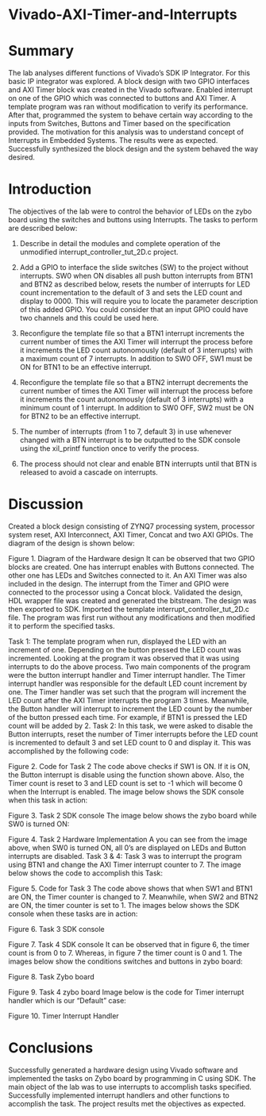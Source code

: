 # Vivado-AXI-Timer-and-Interrupts
# Summary
The lab analyses different functions of Vivado’s SDK IP Integrator. For this basic IP integrator was explored. A block design with two GPIO interfaces and AXI Timer block was created in the Vivado software. Enabled interrupt on one of the GPIO which was connected to buttons and AXI Timer. A template program was ran without modification to verify its performance. After that, programmed the system to behave certain way according to the inputs from Switches, Buttons and Timer based on the specification provided. The motivation for this analysis was to understand concept of Interrupts in Embedded Systems. The results were as expected. Successfully synthesized the block design and the system behaved the way desired.
# Introduction
The objectives of the lab were to control the behavior of LEDs on the zybo board using the switches and buttons using Interrupts. The tasks to perform are described below:
1.	Describe in detail the modules and complete operation of the unmodified interrupt_controller_tut_2D.c project. 
2.	 Add a GPIO to interface the slide switches (SW) to the project without interrupts. SW0 when ON disables all push button interrupts from BTN1 and BTN2 as described below, resets the number of interrupts for LED count incrementation to the default of 3 and sets the LED count and display to 0000. This will require you to locate the parameter description of this added GPIO. You could consider that an input GPIO could have two channels and this could be used here. 
3.	Reconfigure the template file so that a BTN1 interrupt increments the current number of times the AXI Timer will interrupt the process before it increments the LED count autonomously (default of 3 interrupts) with a maximum count of 7 interrupts. In addition to SW0 OFF, SW1 must be ON for BTN1 to be an effective interrupt. 
4.	Reconfigure the template file so that a BTN2 interrupt decrements the current number of times the AXI Timer will interrupt the process before it increments the count autonomously (default of 3 interrupts) with a minimum count of 1 interrupt. In addition to SW0 OFF, SW2 must be ON for BTN2 to be an effective interrupt. 

5.	The number of interrupts (from 1 to 7, default 3) in use whenever changed with a BTN interrupt is to be outputted to the SDK console using the xil_printf function once to verify the process. 
6.	The process should not clear and enable BTN interrupts until that BTN is released to avoid a cascade on interrupts.

# Discussion
Created a block design consisting of ZYNQ7 processing system, processor system reset, AXI Interconnect, AXI Timer, Concat and two AXI GPIOs. The diagram of the design is shown below:
 
Figure 1. Diagram of the Hardware design
It can be observed that two GPIO blocks are created. One has interrupt enables with Buttons connected. The other one has LEDs and Switches connected to it. An AXI Timer was also included in the design. The interrupt from the Timer and GPIO were connected to the processor using a Concat block. Validated the design, HDL wrapper file was created and generated the bitstream. The design was then exported to SDK. Imported the template interrupt_controller_tut_2D.c file. The program was first run without any modifications and then modified it to perform the specified tasks.

Task 1:
The template program when run, displayed the LED with an increment of one. Depending on the button pressed the LED count was incremented. Looking at the program it was observed that it was using interrupts to do the above process. Two main components of the program were the button interrupt handler and Timer interrupt handler. The Timer interrupt handler was responsible for the default LED count increment by one. The Timer handler was set such that the program will increment the LED count after the AXI Timer interrupts the program 3 times. Meanwhile, the Button handler will interrupt to increment the LED count by the number of the button pressed each time. For example, if BTN1 is pressed the LED count will be added by 2. 
Task 2:
In this task, we were asked to disable the Button interrupts, reset the number of Timer interrupts before the LED count is incremented to default 3 and set LED count to 0 and display it. This was accomplished by the following code:
 
Figure 2. Code for Task 2
The code above checks if SW1 is ON. If it is ON, the Button interrupt is disable using the function shown above. Also, the Timer count is reset to 3 and LED count is set to -1 which will become 0 when the Interrupt is enabled. 
The image below shows the SDK console when this task in action:
 
Figure 3. Task 2 SDK console
The image below shows the zybo board while SW0 is turned ON:
 
Figure 4. Task 2 Hardware Implementation
A you can see from the image above, when SW0 is turned ON, all 0’s are displayed on LEDs  and Button interrupts are disabled. 
Task 3 & 4:
Task 3 was to interrupt the program using BTN1 and change the AXI Timer interrupt counter to 7. The image below shows the code to accomplish this Task:
 
Figure 5. Code for Task 3
The code above shows that when SW1 and BTN1 are ON, the Timer counter is changed to 7. Meanwhile, when SW2 and BTN2 are ON, the timer counter is set to 1. 
The images below shows the SDK console when these tasks are in action:
 
Figure 6. Task 3 SDK console
 
Figure 7. Task 4 SDK console
It can be observed that in figure 6, the timer count is from 0 to 7. Whereas, in figure 7 the timer count is 0 and 1. 
The images below show the conditions switches and buttons in zybo board:
 
Figure 8. Task Zybo board

 
Figure 9. Task 4 zybo board
Image below is the code for Timer interrupt handler which is our “Default” case:
 
Figure 10. Timer Interrupt Handler

# Conclusions
Successfully generated a hardware design using Vivado software and implemented the tasks on Zybo board by programming in C using SDK. The main object of the lab was to use interrupts to accomplish tasks specified. Successfully implemented interrupt handlers and other functions to accomplish the task. The project results met the objectives as expected. 

